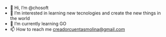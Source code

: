 - 👋 Hi, I’m @chosoft
- 👀 I’m interested in learning new tecnologies and create the new things in the world
- 🌱 I’m currently learning GO
- 📫 How to reach me creadorcuentasmolina@gmail.com
